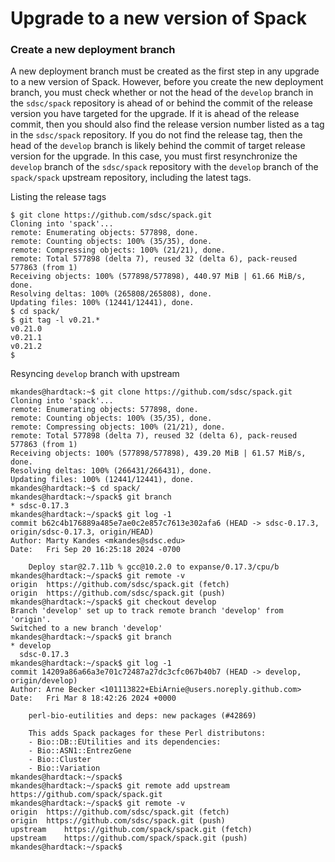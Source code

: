 # Upgrade to a new version of Spack

### Create a new deployment branch
A new deployment branch must be created as the first step in any upgrade to a new version of Spack. However, before you create the
new deployment branch, you must check whether or not the head of the `develop` branch in the `sdsc/spack` repository is ahead of or 
behind the commit of the release version you have targeted for the upgrade. If it is ahead of the release commit, then you should 
also find the release version number listed as a tag in the `sdsc/spack` repository. If you do not find the release tag, then the head of
the `develop` branch is likely behind the commit of target release version for the upgrade. In this case, you must first resynchronize 
the `develop`  branch of the `sdsc/spack` repository with the `develop` branch of the `spack/spack` upstream repository, including the
latest tags.

Listing the release tags
```
$ git clone https://github.com/sdsc/spack.git
Cloning into 'spack'...
remote: Enumerating objects: 577898, done.
remote: Counting objects: 100% (35/35), done.
remote: Compressing objects: 100% (21/21), done.
remote: Total 577898 (delta 7), reused 32 (delta 6), pack-reused 577863 (from 1)
Receiving objects: 100% (577898/577898), 440.97 MiB | 61.66 MiB/s, done.
Resolving deltas: 100% (265808/265808), done.
Updating files: 100% (12441/12441), done.
$ cd spack/
$ git tag -l v0.21.*
v0.21.0
v0.21.1
v0.21.2
$
```

Resyncing `develop` branch with upstream
```
mkandes@hardtack:~$ git clone https://github.com/sdsc/spack.git
Cloning into 'spack'...
remote: Enumerating objects: 577898, done.
remote: Counting objects: 100% (35/35), done.
remote: Compressing objects: 100% (21/21), done.
remote: Total 577898 (delta 7), reused 32 (delta 6), pack-reused 577863 (from 1)
Receiving objects: 100% (577898/577898), 439.20 MiB | 61.57 MiB/s, done.
Resolving deltas: 100% (266431/266431), done.
Updating files: 100% (12441/12441), done.
mkandes@hardtack:~$ cd spack/
mkandes@hardtack:~/spack$ git branch
* sdsc-0.17.3
mkandes@hardtack:~/spack$ git log -1
commit b62c4b176889a485e7ae0c2e857c7613e302afa6 (HEAD -> sdsc-0.17.3, origin/sdsc-0.17.3, origin/HEAD)
Author: Marty Kandes <mkandes@sdsc.edu>
Date:   Fri Sep 20 16:25:18 2024 -0700

    Deploy star@2.7.11b % gcc@10.2.0 to expanse/0.17.3/cpu/b
mkandes@hardtack:~/spack$ git remote -v
origin	https://github.com/sdsc/spack.git (fetch)
origin	https://github.com/sdsc/spack.git (push)
mkandes@hardtack:~/spack$ git checkout develop
Branch 'develop' set up to track remote branch 'develop' from 'origin'.
Switched to a new branch 'develop'
mkandes@hardtack:~/spack$ git branch
* develop
  sdsc-0.17.3
mkandes@hardtack:~/spack$ git log -1
commit 14209a86a66a3e701c72487a27dc3cfc067b40b7 (HEAD -> develop, origin/develop)
Author: Arne Becker <101113822+EbiArnie@users.noreply.github.com>
Date:   Fri Mar 8 18:42:26 2024 +0000

    perl-bio-eutilities and deps: new packages (#42869)
    
    This adds Spack packages for these Perl distributons:
    - Bio::DB::EUtilities and its dependencies:
    - Bio::ASN1::EntrezGene
    - Bio::Cluster
    - Bio::Variation
mkandes@hardtack:~/spack$
mkandes@hardtack:~/spack$ git remote add upstream https://github.com/spack/spack.git
mkandes@hardtack:~/spack$ git remote -v
origin	https://github.com/sdsc/spack.git (fetch)
origin	https://github.com/sdsc/spack.git (push)
upstream	https://github.com/spack/spack.git (fetch)
upstream	https://github.com/spack/spack.git (push)
mkandes@hardtack:~/spack$
```
